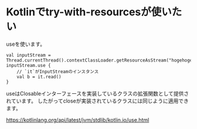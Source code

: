 

# Kotlinでtry-with-resourcesが使いたい 



useを使います。

    val inputStream = Thread.currentThread().contextClassLoader.getResourceAsStream("hogehoge")
    inputStream.use {
        // `it`がInputStreamのインスタンス
        val b = it.read()
    }


useはClosableインターフェースを実装しているクラスの拡張関数として提供されています。
したがってcloseが実装されているクラスには同じように適用できます。

https://kotlinlang.org/api/latest/jvm/stdlib/kotlin.io/use.html

